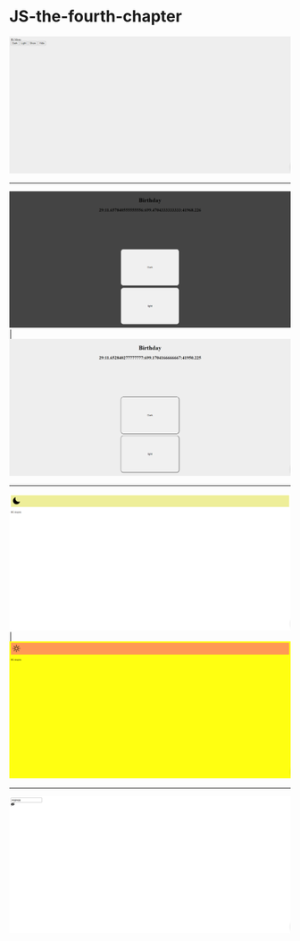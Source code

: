 # JS-the-fourth-chapter

<img src="./image/back.png">

--------------------------------------------------

<img src="./image/come.png"> | <img src="./image/come-2.png"> 

--------------------------------------------------

<img src="./image/darck-1.png"> | <img src="./image/dark-2.png">

--------------------------------------------------

<img src="./image/show.png">
